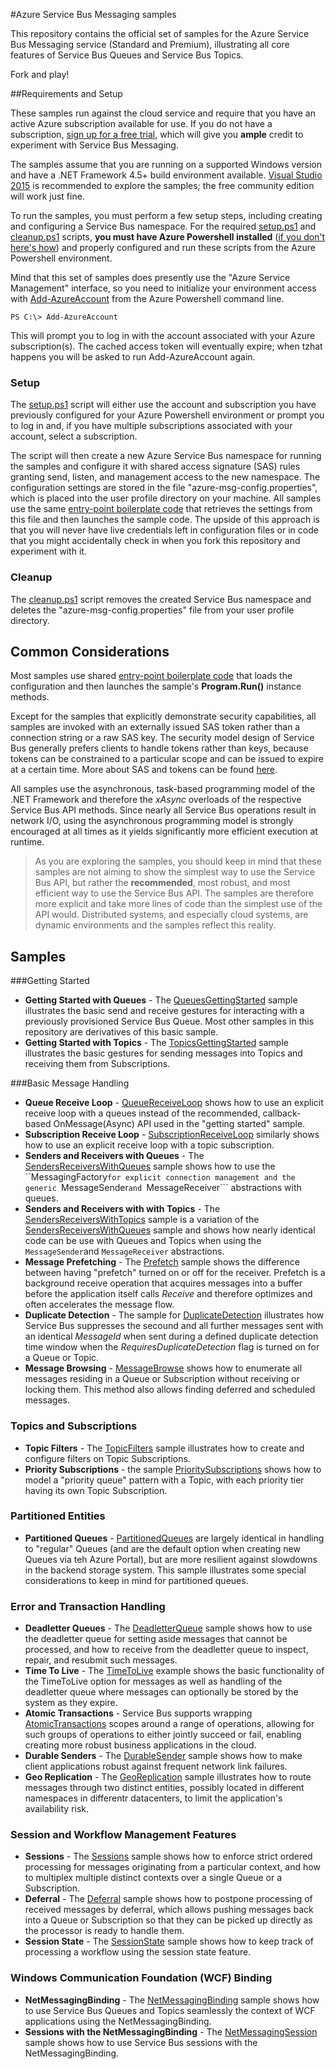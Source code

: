 #Azure Service Bus Messaging samples

This repository contains the official set of samples for the Azure Service Bus Messaging service (Standard and Premium), illustrating all core 
features of Service Bus Queues and Service Bus Topics.  

Fork and play!


##Requirements and Setup

These samples run against the cloud service and require that you have an active Azure subscription available 
for use. If you do not have a subscription, [sign up for a free trial](https://azure.microsoft.com/pricing/free-trial/), 
which will give you **ample** credit to experiment with Service Bus Messaging. 
  
The samples assume that you are running on a supported Windows version and have a .NET Framework 4.5+ build environment available. 
[Visual Studio 2015](https://www.visualstudio.com/) is recommended to explore the samples; the free community edition will work just fine.    

To run the samples, you must perform a few setup steps, including creating and configuring a Service Bus namespace. 
For the required [setup.ps1](setup.ps1) and [cleanup.ps1](cleanup.ps1) scripts, **you must have Azure Powershell installed** 
([if you don't here's how](https://azure.microsoft.com/en-us/documentation/articles/powershell-install-configure/)) and properly
configured and run these scripts from the Azure Powershell environment.

Mind that this set of samples does presently use the "Azure Service Management" interface, so you need to initialize your environment access with 
[Add-AzureAccount](https://msdn.microsoft.com/de-de/library/azure/dn790372.aspx) from the Azure Powershell command line. 

``` PS
PS C:\> Add-AzureAccount
``` 

This will prompt you to log in with the account associated with your Azure subscription(s). The cached access token will eventually expire; when 
tzhat happens you will be asked to run Add-AzureAccount again.  

### Setup      
The [setup.ps1](setup.ps1) script will either use the account and subscription you have previously configured for your Azure Powershell environment
or prompt you to log in and, if you have multiple subscriptions associated with your account, select a subscription. 

The script will then create a new Azure Service Bus namespace for running the samples and configure it with shared access signature (SAS) rules
granting send, listen, and management access to the new namespace. The configuration settings are stored in the file "azure-msg-config.properties", 
which is placed into the user profile directory on your machine. All samples use the same [entry-point boilerplate code](common/Main.cs) that 
retrieves the settings from this file and then launches the sample code. The upside of this approach is that you will never have live credentials 
left in configuration files or in code that you might accidentally check in when you fork this repository and experiment with it.   

### Cleanup

The [cleanup.ps1](cleanup.ps1) script removes the created Service Bus namespace and deletes the "azure-msg-config.properties" file from 
your user profile directory.
 
## Common Considerations

Most samples use shared [entry-point boilerplate code](common/Main.cs) that loads the configuration and then launches the sample's 
**Program.Run()** instance methods. 

Except for the samples that explicitly demonstrate security capabilities, all samples are invoked with an externally issued SAS token 
rather than a connection string or a raw SAS key. The security model design of Service Bus generally prefers clients to handle tokens 
rather than keys, because tokens can be constrained to a particular scope and can be issued to expire at a certain time. 
More about SAS and tokens can be found [here](https://azure.microsoft.com/documentation/articles/service-bus-shared-access-signature-authentication/).               

All samples use the asynchronous, task-based programming model of the .NET Framework and therefore the *xAsync* overloads of the 
respective Service Bus API methods. Since nearly all Service Bus operations result in network I/O, using the asynchronous programming
model is strongly encouraged at all times as it yields significantly more efficient execution at runtime.      

> As you are exploring the samples, you should keep in mind that these samples are not aiming to show the simplest way to 
> use the Service Bus API, but rather the **recommended**, most robust, and most efficient way to use the Service Bus API.
> The samples are therefore more explicit and take more lines of code than the simplest use of the API would. Distributed 
> systems, and especially cloud systems, are dynamic environments and the samples reflect this reality.     

## Samples

###Getting Started

* **Getting Started with Queues** - The [QueuesGettingStarted](./QueuesGettingStarted) sample illustrates the basic send and receive gestures 
  for interacting with a previously provisioned Service Bus Queue. Most other samples in this repository are derivatives of this basic sample. 
* **Getting Started with Topics** - The [TopicsGettingStarted](./TopicsGettingStarted) sample illustrates the basic gestures for sending
  messages into Topics and receiving them from Subscriptions.
  
###Basic Message Handling

* **Queue Receive Loop** - [QueueReceiveLoop](./QueueReceiveLoop) shows how to use an explicit receive loop with a queues instead of the 
   recommended, callback-based OnMessage(Async) API used in the "getting started" sample.
* **Subscription Receive Loop** - [SubscriptionReceiveLoop](./SubscriptionReceiveLoop) similarly shows how to use an explicit receive loop 
   with a topic subscription.
* **Senders and Receivers with Queues** - The [SendersReceiversWithQueues](./SendersReceiversWithQueues) sample shows how to use the 
  ``MessagingFactory```for explicit connection management and the generic ```MessageSender```and ```MessageReceiver``` abstractions with queues. 
* **Senders and Receivers with with Topics** - The [SendersReceiversWithTopics](./SendersReceiversWithTopics) sample is a variation of 
   the [SendersReceiversWithQueues](./SendersReceiversWithQueues) sample and shows how nearly identical code can be use with Queues and Topics
   when using the ```MessageSender```and ```MessageReceiver``` abstractions.  
* **Message Prefetching** - The [Prefetch](./Prefetch) sample shows the difference between having "prefetch" turned on or off for the receiver. 
  Prefetch is a background receive operation that acquires messages into a buffer before the application itself calls *Receive* and therefore 
  optimizes and often accelerates the message flow.
* **Duplicate Detection** - The sample for [DuplicateDetection](./DuplicateDetection) illustrates how Service Bus suppresses the secound and all 
  further messages sent with an identical *MessageId* when sent during a defined duplicate detection time window when the *RequiresDuplicateDetection*
  flag is turned on for a Queue or Topic.
* **Message Browsing** - [MessageBrowse](./MessageBrowse) shows how to enumerate all messages residing in a Queue or Subscription without receiving
  or locking them. This method also allows finding deferred and scheduled messages.
  
### Topics and Subscriptions

* **Topic Filters** - The [TopicFilters](./TopicFilters) sample illustrates how to create and configure filters on Topic Subscriptions.
* **Priority Subscriptions** - the sample [PrioritySubscriptions](./PrioritySubscriptions) shows how to model a "priority queue" pattern
  with a Topic, with each priority tier having its own Topic Subscription.
  
### Partitioned Entities

* **Partitioned Queues** - [PartitionedQueues](./PartitionedQueues) are largely identical in handling to "regular" Queues (and are the default 
  option when creating new Queues via teh Azure Portal), but are more resilient against slowdowns in the backend storage system. 
  This sample illustrates some special considerations to keep in mind for partitioned queues.   

### Error and Transaction Handling

* **Deadletter Queues** - The [DeadletterQueue](./DeadletterQueue) sample shows how to use the deadletter queue for setting aside 
  messages that cannot be processed, and how to receive from the deadletter queue to inspect, repair, and resubmit such messages.
* **Time To Live** - The [TimeToLive](./TimeToLive) example shows the basic functionality of the TimeToLive option for messages as
  well as handling of the deadletter queue where messages can optionally be stored by the system as they expire.
* **Atomic Transactions** - Service Bus supports wrapping [AtomicTransactions](./AtomicTransactions) scopes around a range of 
  operations, allowing for such groups of operations to either jointly succeed or fail, enabling creating more robust business 
  applications in the cloud.
* **Durable Senders** - The [DurableSender](./DurableSender) sample shows how to make client applications robust against frequent
  network link failures.
* **Geo Replication** - The [GeoReplication](./GeoReplication) sample illustrates how to route messages through two distinct 
  entities, possibly located in different namespaces in differentr datacenters, to limit the application's availability risk.      
  
### Session and Workflow Management Features

* **Sessions** - The [Sessions](./Sessions) sample shows how to enforce strict ordered processing for messages originating from 
  a particular context, and how to multiplex multiple distinct contexts over a single Queue or a Subscription.   
* **Deferral** - The [Deferral](./Deferral) sample shows how to postpone processing of received messages by deferral, which 
  allows pushing messages back into a Queue or Subscription so that they can be picked up directly as the processor is 
  ready to handle them.    
* **Session State** - The [SessionState](./SessionState) sample shows how to keep track of processing a workflow using 
  the session state feature. 
 
### Windows Communication Foundation (WCF) Binding
  
* **NetMessagingBinding** - The [NetMessagingBinding](./NetMessagingBinding) sample shows how to use Service Bus Queues 
   and Topics seamlessly the context of WCF applications using the NetMessagingBinding.
* **Sessions with the NetMessagingBinding** - The [NetMessagingSession](./NetMessagingSession) sample shows how to use Service Bus
  sessions with the NetMessagingBinding.
                              
 